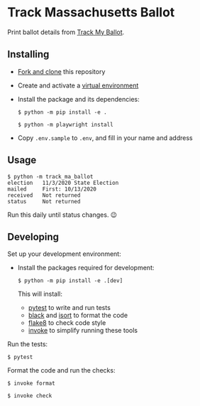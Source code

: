 # Track Massachusetts Ballot

Print ballot details from [Track My Ballot](https://www.sec.state.ma.us/wheredoivotema/track/trackmyballot.aspx).

## Installing

- [Fork and clone](https://help.github.com/en/articles/fork-a-repo) this repository

- Create and activate a [virtual environment](https://docs.python.org/3/tutorial/venv.html)

- Install the package and its dependencies:

    ```
    $ python -m pip install -e .

    $ python -m playwright install
    ```

- Copy `.env.sample` to `.env`, and fill in your name and address

## Usage

```
$ python -m track_ma_ballot
election   11/3/2020 State Election
mailed     First: 10/13/2020
received   Not returned
status     Not returned
```

Run this daily until status changes. 😉

## Developing

Set up your development environment:

- Install the packages required for development:

    ```
    $ python -m pip install -e .[dev]
    ```

    This will install:

    - [pytest](https://docs.pytest.org/en/latest/) to write and run tests
    - [black](https://black.readthedocs.io/en/stable/) and [isort](https://pycqa.github.io/isort/) to format the code
    - [flake8](http://flake8.pycqa.org/en/latest/) to check code style
    - [invoke](https://www.pyinvoke.org/) to simplify running these tools

Run the tests:

```
$ pytest
```

Format the code and run the checks:

```
$ invoke format

$ invoke check
```
